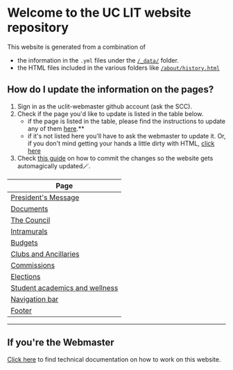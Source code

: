 # Welcome to the UC LIT website repository

This website is generated from a combination of 
- the information in the `.yml` files under the [`/_data/`](_data/) folder.
- the HTML files included in the various folders like [`/about/history.html`](about/history.html)

## How do I update the information on the pages?
1. Sign in as the uclit-webmaster github account (ask the SCC).
2. Check if the page you'd like to update is listed in the table below.
    * if the page is listed in the table, please find the instructions to update any of them [here](Docs/not_webmaster.md).**
    * if it's not listed here you'll have to ask the webmaster to update it. Or, if you don't mind getting your hands a little dirty with HTML, [click here](Docs/webmaster.md) 
3. Check [this guide]() on how to commit the changes so the website gets automagically updated🪄.

|Page|
| -- |
|[President's Message](Docs/not_webmaster.md#president's-message)|
|[Documents](Docs/not_webmaster.md#Documents)|
|[The Council](Docs/not_webmaster.md#Council)|
|[Intramurals](Docs/not_webmaster.md#Intramurals)|
|[Budgets](Docs/not_webmaster.md#Budgets)|
|[Clubs and Ancillaries](Docs/not_webmaster.md#Clubs-and-Ancillaries)|
|[Commissions](Docs/not_webmaster.md#Commissions)|
|[Elections](Docs/not_webmaster.md#Elections)|
|[Student academics and wellness](Docs/not_webmaster.md#student-academics-and-wellness)|
|[Navigation bar](Docs/not_webmaster.md#Navigation-bar)|
|[Footer](Docs/not_webmaster.md#Footer)|

----

## If you're the Webmaster
[Click here](Docs/webmaster.md) to find technical documentation on how to work on this website.
